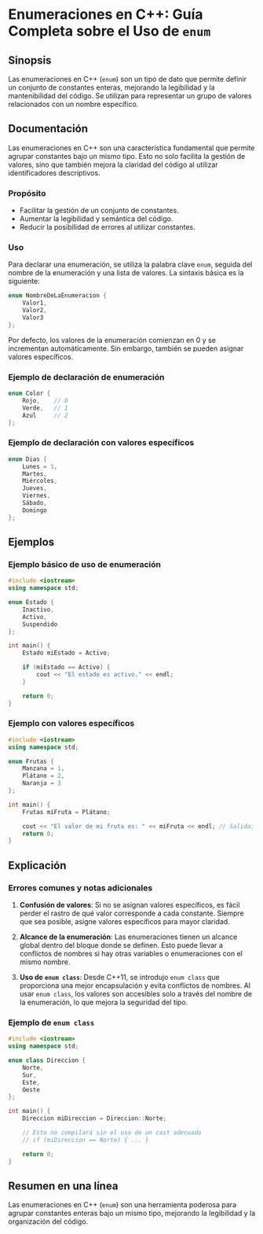 <!--
Meta Description: # Enumeraciones en C++: Guía Completa sobre el Uso de `enum` ## Sinopsis Las enumeraciones en C++ (`enum`) son un tipo de dato que permite definir un ...
Meta Keywords: enum, valores, del, enumeración, enumeraciones
-->

# Enumeraciones en C++: Guía Completa sobre el Uso de `enum`

## Sinopsis
Las enumeraciones en C++ (`enum`) son un tipo de dato que permite definir un conjunto de constantes enteras, mejorando la legibilidad y la mantenibilidad del código. Se utilizan para representar un grupo de valores relacionados con un nombre específico.

## Documentación
Las enumeraciones en C++ son una característica fundamental que permite agrupar constantes bajo un mismo tipo. Esto no solo facilita la gestión de valores, sino que también mejora la claridad del código al utilizar identificadores descriptivos.

### Propósito
- Facilitar la gestión de un conjunto de constantes.
- Aumentar la legibilidad y semántica del código.
- Reducir la posibilidad de errores al utilizar constantes.

### Uso
Para declarar una enumeración, se utiliza la palabra clave `enum`, seguida del nombre de la enumeración y una lista de valores. La sintaxis básica es la siguiente:

```cpp
enum NombreDeLaEnumeracion {
    Valor1,
    Valor2,
    Valor3
};
```

Por defecto, los valores de la enumeración comienzan en 0 y se incrementan automáticamente. Sin embargo, también se pueden asignar valores específicos.

### Ejemplo de declaración de enumeración
```cpp
enum Color {
    Rojo,    // 0
    Verde,   // 1
    Azul     // 2
};
```

### Ejemplo de declaración con valores específicos
```cpp
enum Dias {
    Lunes = 1,
    Martes,
    Miércoles,
    Jueves,
    Viernes,
    Sábado,
    Domingo
};
```

## Ejemplos
### Ejemplo básico de uso de enumeración
```cpp
#include <iostream>
using namespace std;

enum Estado {
    Inactivo,
    Activo,
    Suspendido
};

int main() {
    Estado miEstado = Activo;

    if (miEstado == Activo) {
        cout << "El estado es activo." << endl;
    }

    return 0;
}
```

### Ejemplo con valores específicos
```cpp
#include <iostream>
using namespace std;

enum Frutas {
    Manzana = 1,
    Plátano = 2,
    Naranja = 3
};

int main() {
    Frutas miFruta = Plátano;

    cout << "El valor de mi fruta es: " << miFruta << endl; // Salida: 2
    return 0;
}
```

## Explicación
### Errores comunes y notas adicionales
1. **Confusión de valores**: Si no se asignan valores específicos, es fácil perder el rastro de qué valor corresponde a cada constante. Siempre que sea posible, asigne valores específicos para mayor claridad.
  
2. **Alcance de la enumeración**: Las enumeraciones tienen un alcance global dentro del bloque donde se definen. Esto puede llevar a conflictos de nombres si hay otras variables o enumeraciones con el mismo nombre.

3. **Uso de `enum class`**: Desde C++11, se introdujo `enum class` que proporciona una mejor encapsulación y evita conflictos de nombres. Al usar `enum class`, los valores son accesibles solo a través del nombre de la enumeración, lo que mejora la seguridad del tipo.

### Ejemplo de `enum class`
```cpp
#include <iostream>
using namespace std;

enum class Direccion {
    Norte,
    Sur,
    Este,
    Oeste
};

int main() {
    Direccion miDireccion = Direccion::Norte;

    // Esto no compilará sin el uso de un cast adecuado
    // if (miDireccion == Norte) { ... }

    return 0;
}
```

## Resumen en una línea
Las enumeraciones en C++ (`enum`) son una herramienta poderosa para agrupar constantes enteras bajo un mismo tipo, mejorando la legibilidad y la organización del código.